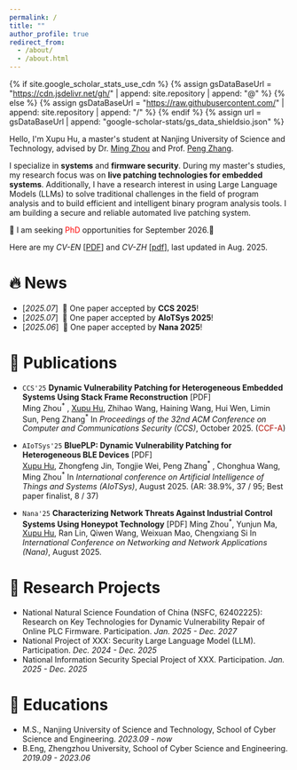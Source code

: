```yaml
---
permalink: /
title: ""
author_profile: true
redirect_from: 
  - /about/
  - /about.html
---
```


{% if site.google_scholar_stats_use_cdn %}
{% assign gsDataBaseUrl = "https://cdn.jsdelivr.net/gh/" | append: site.repository | append: "@" %}
{% else %}
{% assign gsDataBaseUrl = "https://raw.githubusercontent.com/" | append: site.repository | append: "/" %}
{% endif %}
{% assign url = gsDataBaseUrl | append: "google-scholar-stats/gs_data_shieldsio.json" %}

<span class='anchor' id='about-me'></span>

Hello, I'm Xupu Hu, a master's student at Nanjing University of Science and Technology, advised by Dr. [Ming Zhou](hhttps://teacher.njust.edu.cn/wlkjaq/zm/list.htm) and Prof. [Peng Zhang](https://teacher.njust.edu.cn/wlkjaq/zp/list.htm). 

I specialize in **systems** and **firmware security**. During my master's studies, my research focus was on **live patching technologies for embedded systems**. Additionally, I have a research interest in using Large Language Models (LLMs) to solve traditional challenges in the field of program analysis and to build efficient and intelligent binary program analysis tools. I am building a secure and reliable automated live patching system.


📣 I am seeking <span style="color: red;">PhD</span> opportunities for September 2026.🥺

Here are my *CV-EN* [[PDF](/paper/CV_26_Fall_Phd_XupuHu.pdf)] and *CV-ZH* [[pdf](/paper/呼栩朴中文学术简历.pdf)], last updated in Aug. 2025.

# 🔥 News
- [*2025.07*] &nbsp;🎉 One paper accepted by **CCS 2025**!
- [*2025.07*] &nbsp;🎉 One paper accepted by **AIoTSys 2025**!
- [*2025.06*] &nbsp;🎉 One paper accepted by **Nana 2025**!



# 📝 Publications 
- `CCS'25` **Dynamic Vulnerability Patching for Heterogeneous Embedded Systems Using Stack Frame Reconstruction** [PDF]  
  Ming Zhou<sup>\*</sup> , <u>Xupu Hu</u>, Zhihao Wang, Haining Wang, Hui Wen, Limin Sun, Peng Zhang<sup>\*</sup>
  In *Proceedings of the 32nd ACM Conference on Computer and Communications Security (CCS)*, October 2025. (<span style="color:#B00C00">CCF-A</span>)  

- `AIoTSys'25` **BluePLP: Dynamic Vulnerability Patching for Heterogeneous BLE Devices** [PDF]   
  <u>Xupu Hu</u>, Zhongfeng Jin, Tongjie Wei, Peng Zhang<sup>\*</sup> , Chonghua Wang, Ming Zhou<sup>\*</sup> 
  In *International conference on Artificial Intelligence of Things and Systems (AIoTSys)*, August 2025. (AR: 38.9%, 37 / 95; Best paper finalist, 8 / 37)   
  
- `Nana'25` **Characterizing Network Threats Against Industrial Control Systems Using Honeypot Technology** [PDF]
  Ming Zhou<sup>\*</sup>, Yunjun Ma, <u>Xupu Hu</u>, Ran Lin, Qiwen Wang, Weixuan Mao, Chengxiang Si 
  In *International Conference on Networking and Network Applications (Nana)*, August 2025.    
 
<!-- - `Nana'25` **Pig in a Poke: Automatically Detecting and Exploiting Link Following Vulnerabilities in Windows File Operations** [[PDF](/paper/linkzard-security25.pdf)]  
  Bocheng Xiang, Yuan Zhang, <u> Liu</u>, Hao Huang, Zihan Lin, Min Yang.  
  In *Proceedings of the 34th USENIX Security Symposium (USENIX Security)*, August 2025. (<span style="color:#B00C00">CCF-A</span>)   
  **<font color="#B00C00">&#9733; Honerable Mention Award (6.1%=25/407)</font>** -->
  

<!-- # 🎖 Honors and Awards
- *2025.05*: Distinguished Paper Award, S&P 2025 (<1% submission)
 
- *2022.09*: 1st Place of The 13th National College Student Information Security Contest (Final Round) 🏆
-->
# 📝 Research Projects
- National Natural Science Foundation of China (NSFC, 62402225): Research on Key Technologies for Dynamic Vulnerability Repair of Online PLC Firmware. Participation. *Jan. 2025 - Dec. 2027*
- National Project of XXX: Security Large Language Model (LLM). Participation. *Dec. 2024 - Dec. 2025*
- National Information Security Special Project of XXX. Participation. *Jan. 2025 - Dec. 2025*


# 📖 Educations
- M.S., Nanjing University of Science and Technology, School of Cyber Science and Engineering.  *2023.09 - now*
- B.Eng, Zhengzhou University, School of Cyber Science and Engineering.  *2019.09 - 2023.06* 

<!-- # 💻 Internships
- *2020.04 - 2025.04*, [Keen Lab, Tencent](https://keenlab.tencent.com/), China.
- *2019.07 - 2019.09*, [Lark, ByteDance](https://www.bytedance.com/), China. -->